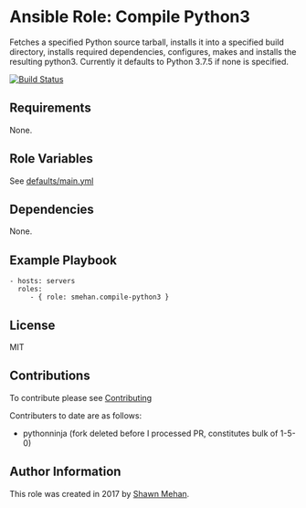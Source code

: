 # Ansible Role: Compile Python3

Fetches a specified Python source tarball, installs it into a specified build directory,
installs required dependencies, configures, makes and installs the resulting python3.
Currently it defaults to Python 3.7.5 if none is specified.

[![Build Status](https://travis-ci.org/smehan/ansible-role-compile-python3.svg?branch=master)](https://travis-ci.org/smehan/ansible-role-compile-python3)

## Requirements

None.

## Role Variables

See [defaults/main.yml](defaults/main.yml)

## Dependencies

None.

## Example Playbook

    - hosts: servers
      roles:
         - { role: smehan.compile-python3 }

## License

MIT

## Contributions

To contribute please see [Contributing](CONTRIBUTING.md)

Contributers to date are as follows:

- pythonninja (fork deleted before I processed PR, constitutes bulk of 1-5-0)

## Author Information

This role was created in 2017 by [Shawn Mehan](https://www.shawnmehan.com).


